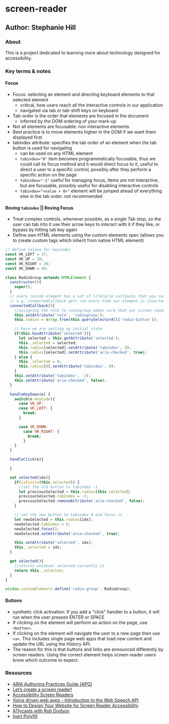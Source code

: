 # screen-reader

## Author: Stephanie Hill

### About

This is a project dedicated to learning more about technology designed for accessibility.

### Key terms & notes

#### Focus

- Focus: selecting an element and directing keyboard elements to that selected element
  - critical, how users reach all the interactive controls in our application
  - navigated via tab or tab-shift keys on keyboard
- Tab-order is the order that elements are focused in the document
  - inferred by the DOM ordering of your mark-up
- Not all elements are focusable: non interactive elements
- Best practice is to move elements higher in the DOM if we want them displayed first
- tabindex attribute: specifies the tab order of an element when the tab button is used for navigating
  - can be used on any HTML element
  - `tabindex="0"` item becomes programmatically focusable, thus we could call its focus method and it would direct focus to it, useful to direct a user to a specific control, possibly after they perform a specific action on the page
  - `tabindex="-1"` useful for managing focus, items are not interactive, but are focusable, possibly useful for disabling interactive controls
  - `tabindex="<value > 0>"` element will be jumped ahead of everything else in the tab order: not recommended

#### Roving `tabindex` || Roving Focus

- Treat complex controls, whenever possible, as a single Tab stop, so the user can tab into it use their arrow keys to interact with it if they like, or bypass by hitting tab key again
- Define own HTML elements using the custom elements spec (allows you to create custom tags which inherit from native HTML element)

``` javascript
// define values for keycodes
const VK_LEFT = 37;
const VK_UP = 38;
const VK_RIGHT = 39;
const VK_DOWN = 40;

class RadioGroup extends HTMLElement {
  constructor(){
    super();
  }
  // every custom element has a set of lifecycle callbacks that you can hook into to run your own code
  // e.g. connectedCallback gets run every time our element is inserted into the DOM
  connectedCallback(){
    //assigning the role to radiogroup makes sure that our screen reader announces its control properly
    this.setAttribute('role', 'radiogroup');
    this.radios = Array.from(this.querySelectorAll('radio-button'));

    // here we are setting up initial state
    if(this.hasAttribute('selected')){
      let selected = this.getAttribute('selected');
      this._selected = selected;
      this.radios[selected].setAttribute('tabindex', 0);
      this.radios[selected].setAttribute('aria-checked', true);
    } else {
      this._selected = 0;
      this.radios[0].setAttribute('tabindex', 0);
    }
    this.setAttribute('tabindex', -1);
    this.setAttribute('aria-checked', false);
  }

  handleKeyDown(e) {
    switch(e.keyCode){
      case VK_UP:
      case VK_LEFT: {
        break;
      }

      case VK_DOWN:
        case VK_RIGHT: {
          break;
        }
    }
  }

  handleClick(e){

  }

  set selected(idx){
    if(isFinite(this.selected)) {
      //set the old button to tabindex -1
      let previousSelected = this.radios[this.selected];
      previousSelected.tabIndex = -1;
      previousSelected.removeAttribute('aria-checked', false);
    }

    // set the new button to tabindex 0 and focus it
    let newSelected = this.radios[idx];
    newSelected.tabIndex = 0;
    newSelected.focus();
    newSelected.setAttribute('aria-checked', true);

    this.setAttribute('selected', idx);
    this._selected = idx;
  }

  get selected(){
    //returns whatever selected currently is
    return this._selected;
  }
}

window.customElements.define('radio-group', RadioGroup);
```

#### Buttons

- synthetic click activation: If you add a "click" handler to a button, it will run when the user presses ENTER or SPACE
- If clicking on the element will perform an action on the page, use `<button>`.
- If clicking on the element will navigate the user to a new page then use `<a>`. This includes single page web apps that load new content and update the URL using the History API.
- The reason for this is that buttons and links are announced differently by screen readers. Using the correct element helps screen reader users know which outcome to expect.

### Resources

- [ARIA Authoring Practices Guide (APG)](https://www.w3.org/WAI/ARIA/apg/)
- [Let’s create a screen reader!](https://medium.com/content-uneditable/lets-create-a-screen-reader-6734fe45aa3d)
- [Accessibility Screen Readers](https://www.w3schools.com/accessibility/accessibility_screen_readers.php)
- [Voice driven web apps - Introduction to the Web Speech API](https://developer.chrome.com/blog/voice-driven-web-apps-introduction-to-the-web-speech-api/)
- [How to Design Your Website for Screen Reader Accessibility](https://blog.hubspot.com/website/screen-reader-accessibility)
- [A11ycasts with Rob Dodson](https://www.youtube.com/playlist?list=PLNYkxOF6rcICWx0C9LVWWVqvHlYJyqw7g)
- [Inert Polyfill](https://github.com/WICG/inert)